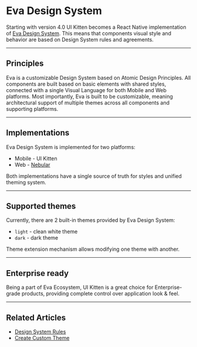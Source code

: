 # Eva Design System

Starting with version 4.0 UI Kitten becomes a React Native implementation of [Eva Design System](https://eva.design?utm_source=ui_kitten_docs&utm_medium=intro).
This means that components visual style and behavior are based on Design System rules and agreements.

<hr>

## Principles

Eva is a customizable Design System based on Atomic Design Principles.
All components are built based on basic elements with shared styles, connected with a single Visual Language for both Mobile and Web platforms.
Most importantly, Eva is built to be customizable, meaning architectural support of multiple themes across all components and supporting platforms.  
<hr>

## Implementations

Eva Design System is implemented for two platforms:

- Mobile - UI Kitten
- Web - [Nebular](https://github.com/akveo/nebular?utm_source=ui_kitten_docs&utm_medium=intro)

Both implementations have a single source of truth for styles and unified theming system.

<hr>

## Supported themes

Currently, there are 2 built-in themes provided by Eva Design System: 
- `light` - clean white theme
- `dark` - dark theme

Theme extension mechanism allows modifying one theme with another.

<hr>

## Enterprise ready

Being a part of Eva Ecosystem, UI Kitten is a great choice for Enterprise-grade products, providing complete control over application look & feel.
  
<hr>

## Related Articles

- [Design System Rules](design-system/design-system-theme)
- [Create Custom Theme](design-system/create-custom-theme)
